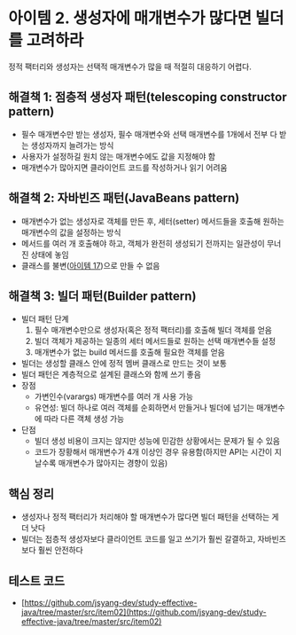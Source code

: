 # 아이템 2. 생성자에 매개변수가 많다면 빌더를 고려하라

정적 팩터리와 생성자는 선택적 매개변수가 많을 때 적절히 대응하기 어렵다.

## 해결책 1: 점층적 생성자 패턴(telescoping constructor pattern)

- 필수 매개변수만 받는 생성자, 필수 매개변수와 선택 매개변수를 1개에서 전부 다 받는 생성자까지 늘려가는 방식
- 사용자가 설정하길 원치 않는 매개변수에도 값을 지정해야 함
- 매개변수가 많아지면 클라이언트 코드를 작성하거나 읽기 어려움

## 해결책 2: 자바빈즈 패턴(JavaBeans pattern)

- 매개변수가 없는 생성자로 객체를 만든 후, 세터(setter) 메서드들을 호출해 원하는 매개변수의 값을 설정하는 방식
- 메서드를 여러 개 호출해야 하고, 객체가 완전히 생성되기 전까지는 일관성이 무너진 상태에 놓임
- 클래스를 불변([아이템 17](item_17.md))으로 만들 수 없음

## 해결책 3: 빌더 패턴(Builder pattern)

- 빌더 패턴 단계
  1. 필수 매개변수만으로 생성자(혹은 정적 팩터리)를 호출해 빌더 객체를 얻음
  2. 빌더 객체가 제공하는 일종의 세터 메서드들로 원하는 선택 매개변수들 설정
  3. 매개변수가 없는 build 메서드를 호출해 필요한 객체를 얻음
- 빌더는 생성할 클래스 안에 정적 멤버 클래스로 만드는 것이 보통
- 빌더 패턴은 계층적으로 설계된 클래스와 함께 쓰기 좋음
- 장점
  - 가변인수(varargs) 매개변수를 여러 개 사용 가능
  - 유연성: 빌더 하나로 여러 객체를 순회하면서 만들거나 빌더에 넘기는 매개변수에 따라 다른 객체 생성 가능
- 단점
  - 빌더 생성 비용이 크지는 않지만 성능에 민감한 상황에서는 문제가 될 수 있음
  - 코드가 장황해서 매개변수가 4개 이상인 경우 유용함(하지만 API는 시간이 지날수록 매개변수가 많아지는 경향이 있음)

## 핵심 정리

- 생성자나 정적 팩터리가 처리해야 할 매개변수가 많다면 빌더 패턴을 선택하는 게 더 낫다
- 빌더는 점층적 생성자보다 클라이언트 코드를 일고 쓰기가 훨씬 갈결하고, 자바빈즈보다 훨씬 안전하다

## 테스트 코드

- [https://github.com/jsyang-dev/study-effective-java/tree/master/src/item02](https://github.com/jsyang-dev/study-effective-java/tree/master/src/item02)
